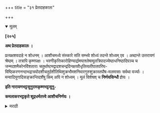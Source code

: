 +++
title = "३१ प्रेतदाहकालः"

+++

<details open><summary>मूलम्</summary>

**[२०५]**

**अथ प्रेतदाहकालः ।**

प्रत्यक्षशवदाहे न शोधनम् । आशौचमध्ये संस्कारे सति सम्भवे शोध्यं तदन्ते शोध्यम् एव । अब्दान्ते उत्तरायणं श्रेष्ठम् । तत्रापि कृष्णपक्षः । भरणीकृत्तिकारोहिण्यार्द्रामघाश्लेषामूलत्रिपादज्येष्ठाधनिष्ठादिपञ्च च जन्मदशमैकोनविंशताराः चतुर्थाष्टमद्वादशचन्द्रदिनक्षयवैधृतिव्यतीपातपरिघ-विष्ठिकरणनन्दाभद्रात्रयोदशीचतुर्दशीतिथिशुक्रभौमशनिवारगुरुशुक्रास्तपौष-मलमासाः सर्वथा वर्ज्याः । मन्वादियुगादिसङ्क्रान्तिदर्शेषु किम् अपि न शोध्यम् । मूलं विशेषश् च **निर्णयसिन्धौ** ज्ञेयः । 

**इति नारायणभट्टसूनुरामकृष्णभट्टसूनु-**

**कमलाकरभट्टकृते शूद्रधर्मतत्त्वे आशौचनिर्णयः ।**

</details>

<details><summary>मराठी</summary>

आतां प्रेतदाहकाल साङ्गतो. 

प्रत्यक्ष प्रेतदाहाविषयी कालविचार करण्यास नको. परन्तु आशौचाम्त प्रेतसंस्कार कर्त व्य असून, सम्भव अमल्याम त्याचा शोध करावा, व आशौचान्ती नर, विहित काल शोधलाच पाहिजे. त्याविषयीं १ वर्षानन्तर दाह कर्तव्य असल्यास उत्तरायणाम्त करावा. त्याम्त विशेषतः कृष्णपक्षान्त-भरणी, कृत्तिका, रोहिणी, आर्द्रा, मघा, आश्लेषा, मूल, त्रिपाद, ज्येष्ठा, धनिष्ठापञ्चक व जन्म नक्षत्रापासून १०वें व १९वेम्, ४ । ८ । १२चन्द्र, दिनक्षय, वैधृति, व्यतीपात, परिघयोग, विष्टि, करण, नन्दा ३ (१ । ६ । ११), भद्रा ३ (२।७। १२), १३।१४ या तिथि, शुक्र, मङ्गळ, शनि हे वार, गुरुशुक्राञ्चे अस्त, पौष व अधिक हे मास, हे दाहकर्मास सर्वथा वर्ण्य आहेत. मन्वादि, युगादि, सङ्क्रान्ति व अमावास्या या दिवसीं विशेष विचार मुळीच करूं नये. याचा मूलवचनादि विशेष निर्णयसिन्धृत पहावा. 
इनि श्रीशद्रधर्मतत्त्वप्रकाशे आशौचनिर्णयः समाप्तः ॥ 
</details>